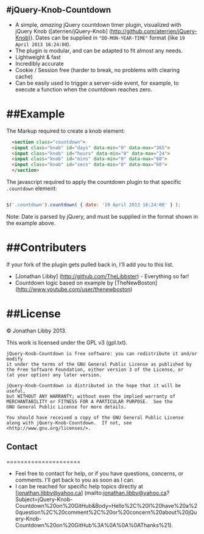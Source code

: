 #jQuery-Knob-Countdown
---
* A simple, *amazing* jQuery countdown timer plugin, visualized with jQuery Knob ([aterrien/jQuery-Knob] (http://github.com/aterrien/jQuery-Knob)). Dates can be supplied in `"DD-MON-YEAR-TIME"` format (like `19 April 2013 16:24:00`).
* The plugin is modular, and can be adapted to fit almost any needs.
* Lightweight & fast
* Incredibly accurate
* Cookie / Session free (harder to break, no problems with clearing cache)
* Can be easily used to trigger a server-side event, for example, to execute a function when the countdown reaches zero.

##Example
=====================

The Markup required to create a knob element:

```HTML
  <section class="countdown">
  <input class="knob" id="days" data-min="0" data-max="365">
  <input class="knob" id="hours" data-min="0" data-max="24">
  <input class="knob" id="mins" data-min="0" data-max="60">
  <input class="knob" id="secs" data-min="0" data-max="60">
  </section>
````

The javascript required to apply the countdown plugin to that specific `.countdown` element:

```javascript

$('.countdown').countdown( { date: '19 April 2013 16:24:00' } );

````
Note: Date is parsed by jQuery, and must be supplied in the format shown in the example above.

##Contributers
====================
If your fork of the plugin gets pulled back in, I'll add you to this list.
* [Jonathan Libby] (http://github.com/TheLibbster) - Everything so far!
* Countdown logic based on example by [TheNewBoston] (http://www.youtube.com/user/thenewboston)

##License
=====================
© Jonathan Libby 2013.

This work is licensed under the GPL v3 (gpl.txt).

    jQuery-Knob-Countdown is free software: you can redistribute it and/or modify
    it under the terms of the GNU General Public License as published by
    the Free Software Foundation, either version 3 of the License, or
    (at your option) any later version.

    jQuery-Knob-Countdown is distributed in the hope that it will be useful,
    but WITHOUT ANY WARRANTY; without even the implied warranty of
    MERCHANTABILITY or FITNESS FOR A PARTICULAR PURPOSE.  See the
    GNU General Public License for more details.

    You should have received a copy of the GNU General Public License
    along with jQuery-Knob-Countdown.  If not, see <http://www.gnu.org/licenses/>.
## Contact
=====================
* Feel free to contact for help, or if you have questions, concerns, or comments. I'll get back to you as soon as I can.
* I can be reached for specific help topics directly at [jonathan.libby@yahoo.ca] (mailto:jonathan.libby@yahoo.ca?Subject=jQuery-Knob-Countdown%20on%20GitHub&Body=Hello%2C%20I%20have%20a%20question%2C%20comment%2C%20or%20concern%20about%20jQuery-Knob-Countdown%20on%20GitHub%3A%0A%0A%0AThanks%21).
